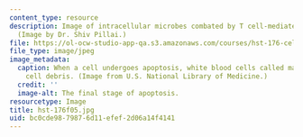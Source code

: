```yaml
---
content_type: resource
description: Image of intracellular microbes combated by T cell-mediated immunity.
  (Image by Dr. Shiv Pillai.)
file: https://ol-ocw-studio-app-qa.s3.amazonaws.com/courses/hst-176-cellular-and-molecular-immunology-fall-2005/bc0cde9879876d11efef2d06a14f4141_hst-176f05.jpg
file_type: image/jpeg
image_metadata:
  caption: When a cell undergoes apoptosis, white blood cells called macrophages consume
    cell debris. (Image from U.S. National Library of Medicine.)
  credit: ''
  image-alt: The final stage of apoptosis.
resourcetype: Image
title: hst-176f05.jpg
uid: bc0cde98-7987-6d11-efef-2d06a14f4141
---
```

